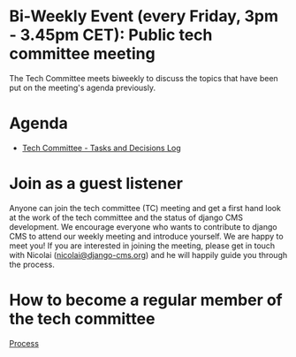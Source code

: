 # Bi-Weekly Event (every Friday, 3pm - 3.45pm CET): Public tech committee meeting 

The Tech Committee meets biweekly to discuss the topics that have been put on the meeting's agenda previously.

# Agenda 

- [Tech Committee - Tasks and Decisions Log](/tech-committee/tasks-and-decisions-log.md)


# Join as a guest listener 

Anyone can join the tech committee (TC) meeting and get a first hand look at the work of the tech committee and the status of django CMS development. We encourage everyone who wants to contribute to django CMS to attend our weekly meeting and introduce yourself. We are happy to meet you! 
If you are interested in joining the meeting, please get in touch with Nicolai (nicolai@django-cms.org) and he will happily guide you through the process. 


# How to become a regular member of the tech committee

[Process](/tech-committee/about.md#become-am-member-of-the-tech-committee)
